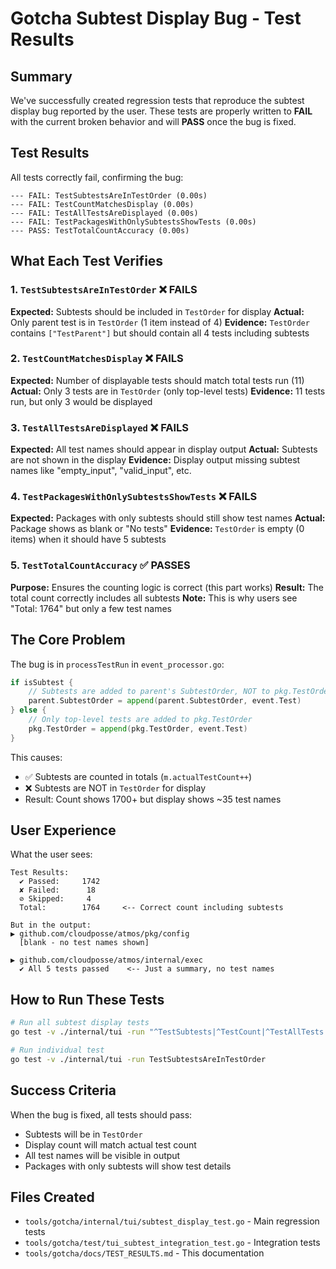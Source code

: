 # Gotcha Subtest Display Bug - Test Results

## Summary

We've successfully created regression tests that reproduce the subtest display bug reported by the user. These tests are properly written to **FAIL** with the current broken behavior and will **PASS** once the bug is fixed.

## Test Results

All tests correctly fail, confirming the bug:

```
--- FAIL: TestSubtestsAreInTestOrder (0.00s)
--- FAIL: TestCountMatchesDisplay (0.00s)
--- FAIL: TestAllTestsAreDisplayed (0.00s)
--- FAIL: TestPackagesWithOnlySubtestsShowTests (0.00s)
--- PASS: TestTotalCountAccuracy (0.00s)
```

## What Each Test Verifies

### 1. `TestSubtestsAreInTestOrder` ❌ FAILS
**Expected:** Subtests should be included in `TestOrder` for display
**Actual:** Only parent test is in `TestOrder` (1 item instead of 4)
**Evidence:** `TestOrder` contains `["TestParent"]` but should contain all 4 tests including subtests

### 2. `TestCountMatchesDisplay` ❌ FAILS
**Expected:** Number of displayable tests should match total tests run (11)
**Actual:** Only 3 tests are in `TestOrder` (only top-level tests)
**Evidence:** 11 tests run, but only 3 would be displayed

### 3. `TestAllTestsAreDisplayed` ❌ FAILS
**Expected:** All test names should appear in display output
**Actual:** Subtests are not shown in the display
**Evidence:** Display output missing subtest names like "empty_input", "valid_input", etc.

### 4. `TestPackagesWithOnlySubtestsShowTests` ❌ FAILS
**Expected:** Packages with only subtests should still show test names
**Actual:** Package shows as blank or "No tests"
**Evidence:** `TestOrder` is empty (0 items) when it should have 5 subtests

### 5. `TestTotalCountAccuracy` ✅ PASSES
**Purpose:** Ensures the counting logic is correct (this part works)
**Result:** The total count correctly includes all subtests
**Note:** This is why users see "Total: 1764" but only a few test names

## The Core Problem

The bug is in `processTestRun` in `event_processor.go`:

```go
if isSubtest {
    // Subtests are added to parent's SubtestOrder, NOT to pkg.TestOrder
    parent.SubtestOrder = append(parent.SubtestOrder, event.Test)
} else {
    // Only top-level tests are added to pkg.TestOrder
    pkg.TestOrder = append(pkg.TestOrder, event.Test)
}
```

This causes:
- ✅ Subtests are counted in totals (`m.actualTestCount++`)
- ❌ Subtests are NOT in `TestOrder` for display
- Result: Count shows 1700+ but display shows ~35 test names

## User Experience

What the user sees:
```
Test Results:
  ✔ Passed:     1742
  ✘ Failed:      18
  ⊘ Skipped:     4
  Total:        1764     <-- Correct count including subtests

But in the output:
▶ github.com/cloudposse/atmos/pkg/config
  [blank - no test names shown]

▶ github.com/cloudposse/atmos/internal/exec
  ✔ All 5 tests passed    <-- Just a summary, no test names
```

## How to Run These Tests

```bash
# Run all subtest display tests
go test -v ./internal/tui -run "^TestSubtests|^TestCount|^TestAllTests|^TestPackages|^TestTotal"

# Run individual test
go test -v ./internal/tui -run TestSubtestsAreInTestOrder
```

## Success Criteria

When the bug is fixed, all tests should pass:
- Subtests will be in `TestOrder`
- Display count will match actual test count
- All test names will be visible in output
- Packages with only subtests will show test details

## Files Created

- `tools/gotcha/internal/tui/subtest_display_test.go` - Main regression tests
- `tools/gotcha/test/tui_subtest_integration_test.go` - Integration tests
- `tools/gotcha/docs/TEST_RESULTS.md` - This documentation
